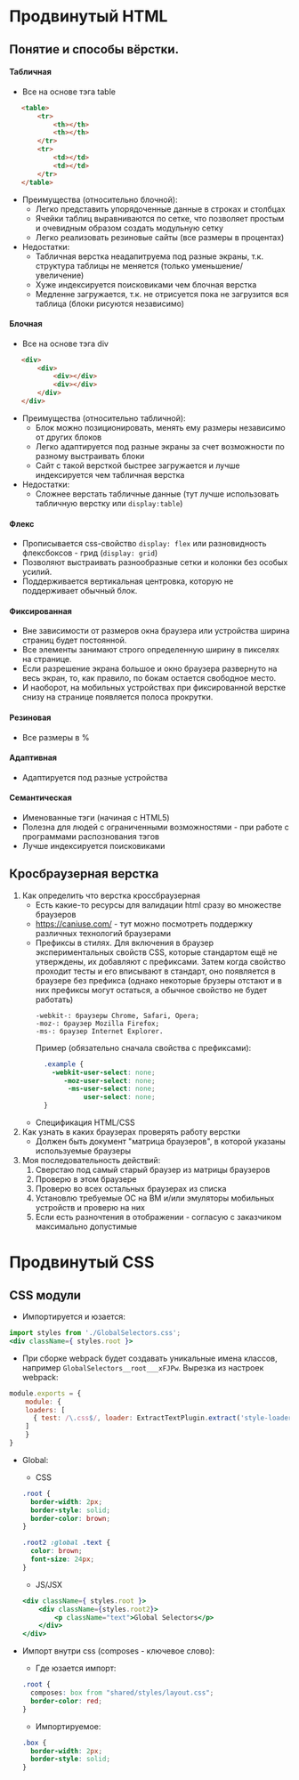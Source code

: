 # Продвинутый HTML

## Понятие и способы вёрстки.

#### Табличная
+ Все на основе тэга table
```html
   <table>
       <tr>
           <th></th>
           <th></th>
       </tr>
       <tr>
           <td></td>
           <td></td>
       </tr>
   </table>
```
+ Преимущества (относительно блочной): 
    + Легко представить упорядоченные данные в строках и столбцах
    + Ячейки таблиц выравниваются по сетке, что позволяет простым и очевидным образом создать модульную сетку
    + Легко реализовать резиновые сайты (все размеры в процентах)
+ Недостатки:
    + Табличная верстка неадапитруема под разные экраны, т.к. структура таблицы не меняется (только уменьшение/увеличение)
    + Хуже индексируется поисковиками чем блочная верстка
    + Медленне загружается, т.к. не отрисуется пока не загрузится вся таблица (блоки рисуются независимо)

#### Блочная
+ Все на основе тэга div
```html
   <div>
       <div>
           <div></div>
           <div></div>
       </div>
   </div>
```
+ Преимущества (относительно табличной): 
    + Блок можно позиционировать, менять ему размеры независимо от других блоков
    + Легко адаптируется под разные экраны за счет возможности по разному выстраивать блоки
    + Сайт с такой версткой быстрее загружается и лучше индексируется чем табличная верстка
+ Недостатки:
    + Сложнее верстать табличные данные (тут лучше использовать табличную верстку или ```display:table```)
    
#### Флекс
+ Прописывается css-свойство ```display: flex``` или разновидность флексбоксов - грид (```display: grid```)
+ Позволяют выстраивать разнообразные сетки и колонки без особых усилий. 
+ Поддерживается вертикальная центровка, которую не поддерживает обычный блок.


#### Фиксированная
+ Вне зависимости от размеров окна браузера или устройства ширина страниц будет постоянной. 
+ Все элементы занимают строго определенную ширину в пикселях на странице. 
+ Если разрешение экрана большое и окно браузера развернуто на весь экран, то, как правило, по бокам остается свободное место. 
+ И наоборот, на мобильных устройствах при фиксированной верстке снизу на странице появляется полоса прокрутки.

#### Резиновая
+ Все размеры в %

#### Адаптивная
+ Адаптируется под разные устройства

#### Семантическая
 + Именованные тэги (начиная с HTML5)
 + Полезна для людей с ограниченными возможностями - при работе с программами распознования тэгов
 + Лучше индексируется поисковиками


## Кросбраузерная верстка
1. Как определить что верстка кроссбраузерная
    + Есть какие-то ресурсы для валидации html сразу во множестве браузеров
    + https://caniuse.com/ - тут можно посмотреть поддержку различных технологий браузерами
    + Префиксы в стилях. 
    Для включения в браузер экспериментальных свойств CSS, которые стандартом ещё не утверждены, их добавляют с префиксами.
    Затем когда свойство проходит тесты и его вписывают в стандарт, оно появляется в браузере без префикса 
    (однако некоторые брузеры отстают и в них префиксы могут остаться, а обычное свойство не будет работать) 
        ```
        -webkit-: браузеры Chrome, Safari, Opera;
        -moz-: браузер Mozilla Firefox;
        -ms-: браузер Internet Explorer.
        ```
        Пример (обязательно сначала свойства с префиксами):
        ```css
          .example {
            -webkit-user-select: none;
               -moz-user-select: none;
                -ms-user-select: none;
                    user-select: none;
          }
        ```
    + Спецификация HTML/CSS
1. Как узнать в каких браузерах проверять работу верстки
    + Должен быть документ "матрица браузеров", в которой указаны используемые браузеры 
1. Моя последовательность действий:
    1. Сверстаю под самый старый браузер из матрицы браузеров
    1. Проверю в этом браузере
    1. Проверю во всех остальных браузерах из списка
    1. Установлю требуемые ОС на ВМ и/или эмуляторы мобильных устройств и проверю на них
    1. Если есть разночтения в отображении - согласую с заказчиком максимально допустимые
    

# Продвинутый CSS

## CSS модули

+ Импортируется и юзается:
```jsx harmony
import styles from './GlobalSelectors.css';
<div className={ styles.root }>
```

+ При сборке webpack будет создавать уникальные имена классов, например ```GlobalSelectors__root___xFJPw```. Вырезка из настроек webpack:
```js
module.exports = {
    module: {
    loaders: [
      { test: /\.css$/, loader: ExtractTextPlugin.extract('style-loader', 'css-loader?modules&importLoaders=1&localIdentName=[name]__[local]___[hash:base64:5]!postcss-loader') },
    ]
    }
}
```

+ Global:
    + CSS
    ```css
    .root {
      border-width: 2px;
      border-style: solid;
      border-color: brown;
    }
    
    .root2 :global .text {
      color: brown;
      font-size: 24px;
    }
    ```
    + JS/JSX
    ```jsx harmony
    <div className={ styles.root }>
        <div className={styles.root2}>
            <p className="text">Global Selectors</p>
        </div>
    </div>
    ```

+ Импорт внутри css (composes - ключевое слово):
    + Где юзается импорт:
    ```css
    .root {
      composes: box from "shared/styles/layout.css";
      border-color: red;
    }
    ```
    + Импортируемое:
    ```css
    .box {
      border-width: 2px;
      border-style: solid;
    }
    ```